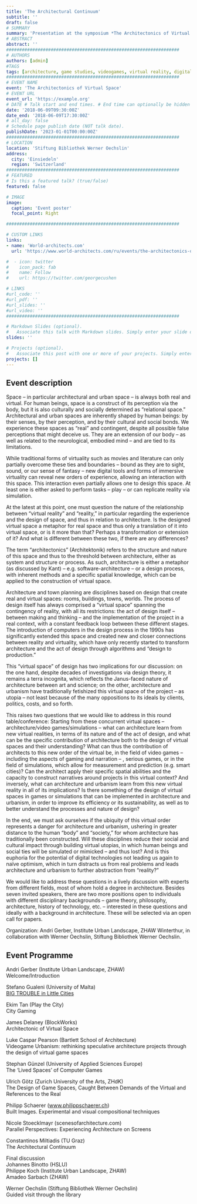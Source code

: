 ```yaml
---
title: 'The Architectural Continuum'
subtitle: ''
draft: false
# SUMMARY
summary: 'Presentation at the symposium *The Architectonics of Virtual Space*, Einsiedeln; 2018.'
# ABSTRACT 
abstract: ''
##################################################################
# AUTHORS 
authors: [admin]
#TAGS
tags: [architecture, game studies, videogames, virtual reality, digital spatial media, mathematics, geometry]
##################################################################
# EVENT NAME 
event: 'The Architectonics of Virtual Space'
# EVENT URL 
event_url: 'https://example.org'
# DATE # Talk start and end times. # End time can optionally be hidden by prefixing the line with `#`.
date: '2018-06-09T09:30:00Z'
date_end: '2018-06-09T17:30:00Z'
# all_day: false
# Schedule page publish date (NOT talk date).
publishDate: '2023-01-01T00:00:00Z'
##################################################################
# LOCATION 
location: 'Stiftung Bibliothek Werner Oechslin'
address:
  city: 'Einsiedeln'
  region: 'Switzerland'
##################################################################
# FEATURED
# Is this a featured talk? (true/false)
featured: false

# IMAGE 
image:
  caption: 'Event poster'
  focal_point: Right

##################################################################

# CUSTOM LINKS 
links:
- name: 'World-architects.com'
  url: 'https://www.world-architects.com/ru/events/the-architectonics-of-virtual-spaces-1'

#  - icon: twitter
#    icon_pack: fab
#    name: Follow
#    url: https://twitter.com/georgecushen

# LINKS 
#url_code: ''
#url_pdf: ''
#url_slides: ''
#url_video: ''
##################################################################

# Markdown Slides (optional).
#   Associate this talk with Markdown slides. Simply enter your slide deck's filename without extension. Otherwise, set `slides = ""`.
slides: ''

# Projects (optional).
#   Associate this post with one or more of your projects. Simply enter your project's folder or file name without extension. Otherwise, set `projects = []`.
projects: []
---
```


## Event description 

  
Space – in particular architectural and urban space – is always both real and virtual. For human beings, space is a construct of its perception via the body, but it is also culturally and socially determined as “relational space.” Architectural and urban spaces are inherently shaped by human beings: by their senses, by their perception, and by their cultural and social bonds. We experience these spaces as “real” and contingent, despite all possible false perceptions that might deceive us. They are an extension of our body – as well as related to the neurological, embodied mind – and are tied to its limitations.

While traditional forms of virtuality such as movies and literature can only partially overcome these ties and boundaries – bound as they are to sight, sound, or our sense of fantasy – new digital tools and forms of immersive virtuality can reveal new orders of experience, allowing an interaction with this space. This interaction even partially allows one to design this space. At least one is either asked to perform tasks – play – or can replicate reality via simulation.

At the latest at this point, one must question the nature of the relationship between “virtual reality” and “reality,” in particular regarding the experience and the design of space, and thus in relation to architecture. Is the designed virtual space a metaphor for real space and thus only a translation of it into virtual space, or is it more than that? Perhaps a transformation or extension of it? And what is different between these two, if there are any differences?

The term “architectonics” (Architektonik) refers to the structure and nature of this space and thus to the threshold between architecture, either as system and structure or process. As such, architecture is either a metaphor (as discussed by Kant) – e.g. software-architecture – or a design process, with inherent methods and a specific spatial knowledge, which can be applied to the construction of virtual space.

Architecture and town planning are disciplines based on design that create real and virtual spaces: rooms, buildings, towns, worlds. The process of design itself has always comprised a “virtual space” spanning the contingency of reality, with all its restrictions: the act of design itself – between making and thinking – and the implementation of the project in a real context, with a constant feedback loop between these different stages. The introduction of computers in the design process in the 1990s has significantly extended this space and created new and closer connections between reality and virtuality, which have only recently started to transform architecture and the act of design through algorithms and “design to production.”

This “virtual space” of design has two implications for our discussion: on the one hand, despite decades of investigations via design theory, it remains a terra incognita, which reflects the Janus-faced nature of architecture between art and science; on the other, architecture and urbanism have traditionally fetishized this virtual space of the project – as utopia – not least because of the many oppositions to its ideals by clients, politics, costs, and so forth.

This raises two questions that we would like to address in this round table/conference: Starting from these concurrent virtual spaces – architecture/video games/simulations – what can architecture learn from new virtual realities, in terms of its nature and of the act of design, and what can be the specific contribution of architecture both to the design of virtual spaces and their understanding? What can thus the contribution of architects to this new order of the virtual be, in the field of video games – including the aspects of gaming and narration – , serious games, or in the field of simulations, which allow for measurement and prediction (e.g. smart cities)? Can the architect apply their specific spatial abilities and the capacity to construct narratives around projects in this virtual context? And inversely, what can architecture and urbanism learn from this new virtual reality in all of its implications? Is there something of the design of virtual spaces in games or simulations that can be implemented in architecture and urbanism, in order to improve its efficiency or its sustainability, as well as to better understand the processes and nature of design?

In the end, we must ask ourselves if the ubiquity of this virtual order represents a danger for architecture and urbanism, ushering in greater distance to the human “body” and “society,” for whom architecture has traditionally been constructed. Will these disciplines reduce their social and cultural impact through building virtual utopias, in which human beings and social ties will be simulated or mimicked – and thus lost? And is this euphoria for the potential of digital technologies not leading us again to naïve optimism, which in turn distracts us from real problems and leads architecture and urbanism to further abstraction from “reality?”

We would like to address these questions in a lively discussion with experts from different fields, most of whom hold a degree in architecture. Besides seven invited speakers, there are two more positions open to individuals with different disciplinary backgrounds – game theory, philosophy, architecture, history of technology, etc. – interested in these questions and ideally with a background in architecture. These will be selected via an open call for papers.

Organization: Andri Gerber, Institute Urban Landscape, ZHAW Winterthur, in collaboration with Werner Oechslin, Stiftung Bibliothek Werner Oechslin.
## Event Programme 

Andri Gerber (Institute Urban Landscape, ZHAW)  
Welcome/Introduction

Stefano Gualeni (University of Malta)  
[BIG TROUBLE in Little Cities](https://www.game.edu.mt/blog/architectonics-of-virtual-spaces/)

Ekim Tan (Play the City)  
City Gaming

James Delaney (BlockWorks)  
Architectonic of Virtual Space

Luke Caspar Pearson (Bartlett School of Architecture)  
Videogame Urbanism: rethinking speculative architecture projects through the design of virtual game spaces

Stephan Günzel (University of Applied Sciences Europe)  
The ‘Lived Spaces’ of Computer Games

Ulrich Götz (Zurich University of the Arts, ZHdK)  
The Design of Game Spaces, Caught Between Demands of the Virtual and References to the Real

Philipp Schaerer (www.philippschaerer.ch)  
Built Images. Experimental and visual compositional techniques

Nicole Stoecklmayr (scenesofarchitecture.com)  
Parallel Perspectives: Experiencing Architecture on Screens

Constantinos Miltiadis (TU Graz)  
The Architectural Continuum

Final discussion  
Johannes Binotto (HSLU)  
Philippe Koch (Institute Urban Landscape, ZHAW)  
Amadeo Sarbach (ZHAW)

Werner Oechslin (Stiftung Bibliothek Werner Oechslin)  
Guided visit through the library